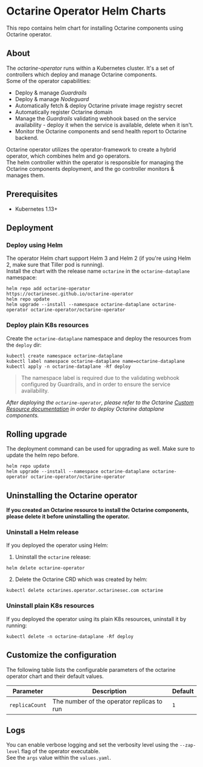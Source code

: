 # Octarine Operator Helm Charts
This repo contains helm chart for installing Octarine components using Octarine operator.

## About
The *octarine-operator* runs within a Kubernetes cluster. It's a set of controllers which deploy and manage Octarine components.  
Some of the operator capabilities:
* Deploy & manage *Guardrails*
* Deploy & manage *Nodeguard*
* Automatically fetch & deploy Octarine private image registry secret
* Automatically register Octarine domain
* Manage the *Guardrails* validating webhook based on the service availability - deploy it when the service is available, delete when it isn't.
* Monitor the Octarine components and send health report to Octarine backend.

Octarine operator utilizes the operator-framework to create a hybrid operator, which combines helm and go operators.  
The helm controller within the operator is responsible for managing the Octarine components deployment, and the go controller monitors & manages them. 

## Prerequisites
- Kubernetes 1.13+

## Deployment

### Deploy using Helm
The operator Helm chart support Helm 3 and Helm 2 (if you're using Helm 2, make sure that Tiller pod is running).  
Install the chart with the release name `octarine` in the `octarine-dataplane` namespace:
```shell script
helm repo add octarine-operator https://octarinesec.github.io/octarine-operator
helm repo update
helm upgrade --install --namespace octarine-dataplane octarine-operator octarine-operator/octarine-operator
```

### Deploy plain K8s resources
Create the `octarine-dataplane` namespace and deploy the resources from the `deploy` dir:
```shell script
kubectl create namespace octarine-dataplane
kubectl label namespace octarine-dataplane name=octarine-dataplane
kubectl apply -n octarine-dataplane -Rf deploy
```
> The namespace label is required due to the validating webhook configured by Guardrails, and in order to ensure the service availability.

*After deploying the `octarine-operator`, please refer to the Octarine [Custom Resource documentation](docs/octarine_cr.md) in order to deploy Octarine dataplane components.*

## Rolling upgrade
The deployment command can be used for upgrading as well. Make sure to update the helm repo before.
```shell script
helm repo update
helm upgrade --install --namespace octarine-dataplane octarine-operator octarine-operator/octarine-operator
```

## Uninstalling the Octarine operator
**If you created an Octarine resource to install the Octarine components, please delete it before uninstalling the operator.**

### Uninstall a Helm release
If you deployed the operator using Helm:
1. Uninstall the `octarine` release:
```shell script
helm delete octarine-operator
```
2. Delete the Octarine CRD which was created by helm:
```shell script
kubectl delete octarines.operator.octarinesec.com octarine
```

### Uninstall plain K8s resources
If you deployed the operator using its plain K8s resources, uninstall it by running:
```shell script
kubectl delete -n octarine-dataplane -Rf deploy
```

## Customize the configuration
The following table lists the configurable parameters of the octarine operator chart and their default values.

Parameter | Description | Default
--------- | ----------- | -------
`replicaCount` | The number of the operator replicas to run | `1`

## Logs
You can enable verbose logging and set the verbosity level using the `--zap-level` flag of the operator executable.  
See the `args` value within the `values.yaml`. 
